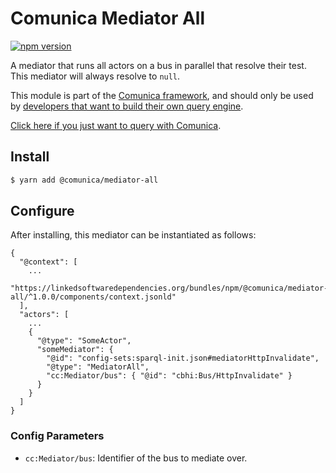# Comunica Mediator All

[![npm version](https://badge.fury.io/js/%40comunica%2Fmediator-all.svg)](https://www.npmjs.com/package/@comunica/mediator-all)

A mediator that runs all actors on a bus in parallel that resolve their test.
This mediator will always resolve to `null`.

This module is part of the [Comunica framework](https://github.com/comunica/comunica),
and should only be used by [developers that want to build their own query engine](https://comunica.dev/docs/modify/).

[Click here if you just want to query with Comunica](https://comunica.dev/docs/query/).

## Install

```bash
$ yarn add @comunica/mediator-all
```

## Configure

After installing, this mediator can be instantiated as follows:
```text
{
  "@context": [
    ...
    "https://linkedsoftwaredependencies.org/bundles/npm/@comunica/mediator-all/^1.0.0/components/context.jsonld"  
  ],
  "actors": [
    ...
    {
      "@type": "SomeActor",
      "someMediator": {
        "@id": "config-sets:sparql-init.json#mediatorHttpInvalidate",
        "@type": "MediatorAll",
        "cc:Mediator/bus": { "@id": "cbhi:Bus/HttpInvalidate" }
      }
    }
  ]
}
```

### Config Parameters

* `cc:Mediator/bus`: Identifier of the bus to mediate over.
